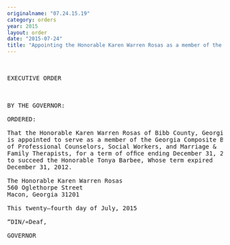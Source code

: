 ```yaml
---
originalname: "07.24.15.19"
category: orders
year: 2015
layout: order
date: "2015-07-24"
title: "Appointing the Honorable Karen Warren Rosas as a member of the Georgia Composite Board of Professional Counselors, Social Workers, and Marriage & Family Therapists"
---
```

<pre>
 

EXECUTIVE ORDER

 

BY THE GOVERNOR:

ORDERED:

That the Honorable Karen Warren Rosas of Bibb County, Georgia,
is appointed to serve as a member of the Georgia Composite Board
of Professional Counselors, Social Workers, and Marriage &
Family Therapists, for a term of ofﬁce ending December 31, 2015,
to succeed the Honorable Tonya Barbee, Whose term expired
December 31, 2012.

The Honorable Karen Warren Rosas
560 Oglethorpe Street
Macon, Georgia 31201

This twenty—fourth day of July, 2015

“DIN/«Deaf,

GOVERNOR

 

</pre>
